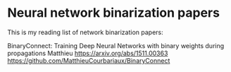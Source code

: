 # Neural network binarization papers
This is my reading list of network binarization papers:

BinaryConnect: Training Deep Neural Networks with binary weights during propagations
Matthieu
https://arxiv.org/abs/1511.00363
https://github.com/MatthieuCourbariaux/BinaryConnect




